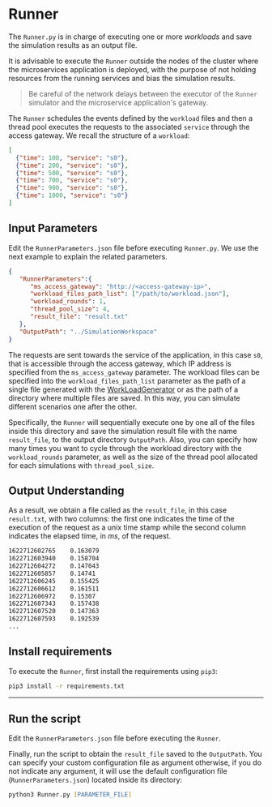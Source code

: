 # Runner

The `Runner.py` is in charge of executing one or more *workloads* and save the simulation results as an output file.

It is advisable to execute the `Runner` outside the nodes of the cluster where the microservices application is deployed, with the purpose of not holding resources from the running services and bias the simulation results.
> Be careful of the network delays between the executor of the `Runner` simulator and the microservice application's gateway.

The `Runner` schedules the events defined by the `workload` files and then a thread pool executes the requests to the associated `service` through the access gateway.
We recall the structure of a `workload`:

```json
[
  {"time": 100, "service": "s0"},
  {"time": 200, "service": "s0"},
  {"time": 500, "service": "s0"},
  {"time": 700, "service": "s0"},
  {"time": 900, "service": "s0"},
  {"time": 1000, "service": "s0"}
]
```

## Input Parameters 

Edit the `RunnerParameters.json` file before executing `Runner.py`. We use the next example to explain the related parameters.

```json
{
   "RunnerParameters":{
      "ms_access_gateway": "http://<access-gateway-ip>",
      "workload_files_path_list": ["/path/to/workload.json"],
      "workload_rounds": 1,
      "thread_pool_size": 4,
      "result_file": "result.txt"
   },
   "OutputPath": "../SimulationWorkspace"
}
```

The requests are sent towards the service of the application, in this case `s0`, that is accessible through the access gateway, which IP address is specified from the `ms_access_gateway` parameter.
The workload files can be specified into the `workload_files_path_list` parameter as the path of a single file generated with the [WorkLoadGenerator](/WorkLoadGenerator/README.md) or as the path of a directory where multiple files are saved.
In this way, you can simulate different scenarios one after the other.

Specifically, the `Runner` will sequentially execute one by one all of the files inside this directory and save the simulation result file with the name `result_file`, to the output directory `OutputPath`.
Also, you can specify how many times you want to cycle through the workload directory with the `workload_rounds` parameter, as well as the size of the thread pool allocated for each simulations with `thread_pool_size`.


## Output Understanding

As a result, we obtain a file called as the `result_file`, in this case `result.txt`, with two columns: the first one indicates the time of the execution of the request as a unix time stamp while the second column indicates the elapsed time, in *ms*, of the request.


```bash
1622712602765 	 0.163079
1622712603940 	 0.158704
1622712604272 	 0.147043
1622712605857 	 0.14741
1622712606245 	 0.155425
1622712606612 	 0.161511
1622712606972 	 0.15307
1622712607343 	 0.157438
1622712607520 	 0.147363
1622712607593 	 0.192539
...
```


## Install requirements
To execute the `Runner`, first install the requirements using ``pip3``:

```zsh
pip3 install -r requirements.txt
```

---
## Run the script
Edit the `RunnerParameters.json` file before executing the `Runner`.

Finally, run the script to obtain the `result_file` saved to the `OutputPath`.
You can specify your custom configuration file as argument otherwise, if you do not indicate any argument, it will use the default configuration file (`RunnerParameters.json`) located inside its directory:

```zsh
python3 Runner.py [PARAMETER_FILE]
```
